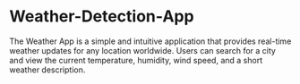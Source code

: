 # Weather-Detection-App
The Weather App is a simple and intuitive application that provides real-time weather updates for any location worldwide. Users can search for a city and view the current temperature, humidity, wind speed, and a short weather description.
